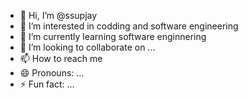 - 👋 Hi, I’m @ssupjay
- 👀 I’m interested in codding and software engineering
- 🌱 I’m currently learning software enginnering
- 💞️ I’m looking to collaborate on ...
- 📫 How to reach me 
- 😄 Pronouns: ...
- ⚡ Fun fact: ...

<!---
ssupjay/ssupjay is a ✨ special ✨ repository because its `README.md` (this file) appears on your GitHub profile.
You can click the Preview link to take a look at your changes.
--->
